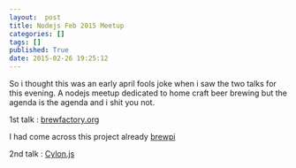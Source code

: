 ```yaml
---
layout:  post
title: Nodejs Feb 2015 Meetup
categories: []
tags: []
published: True
date: 2015-02-26 19:25:12
---
```


So i thought this was an early april fools joke when i saw the two talks for this evening. A nodejs meetup dedicated to home craft beer brewing but the agenda is the agenda and i shit you not.

1st talk : [brewfactory.org](http://brewfactory.org/)

I had come across this project already [brewpi](http://www.brewpi.com/)

2nd talk : [Cylon.js](http://cylonjs.com)

